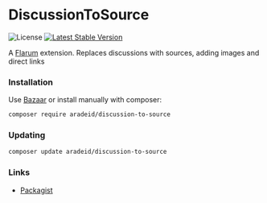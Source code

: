 # DiscussionToSource

![License](https://img.shields.io/badge/license-MIT-blue.svg) [![Latest Stable Version](https://img.shields.io/packagist/v/aradeid/discussion-to-source.svg)](https://packagist.org/packages/aradeid/discussion-to-source)

A [Flarum](http://flarum.org) extension. Replaces discussions with sources, adding images and direct links

### Installation

Use [Bazaar](https://discuss.flarum.org/d/5151-flagrow-bazaar-the-extension-marketplace) or install manually with composer:

```sh
composer require aradeid/discussion-to-source
```

### Updating

```sh
composer update aradeid/discussion-to-source
```

### Links

- [Packagist](https://packagist.org/packages/aradeid/discussion-to-source)

